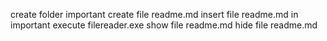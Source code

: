 create folder important
create file readme.md
insert file readme.md in important
execute filereader.exe
show file readme.md
hide file readme.md
